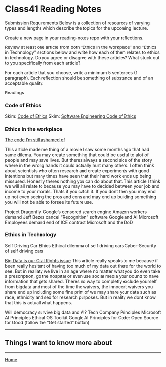 # Class41 Reading Notes
Submission Requirements
Below is a collection of resources of varying types and lengths which describe the topics for the upcoming lecture.

Create a new page in your reading-notes repo with your reflections.

Review at least one article from both “Ethics in the workplace” and “Ethics in Technology” sections below and write how each of them relates to ethics in technology. Do you agree or disagree with these articles? What stuck out to you specifically from each article?

For each article that you choose, write a minimum 5 sentences (1 paragraph). Each reflection should be something of substance and of an acceptable quality.

Readings

### Code of Ethics
Skim: [Code of Ethics](https://www.acm.org/code-of-ethics)
Skim: [Software Engineering Code of Ethics](https://ethics.acm.org/code-of-ethics/software-engineering-code/)

### Ethics in the workplace
[The code I’m still ashamed of](https://www.freecodecamp.org/news/the-code-im-still-ashamed-of-e4c021dff55e)

This article made me thing of a movie I saw some months ago that had same dilema. You may create something that could be useful to alot of people and may save lives. But theres always a second side of the story where in the wrong hands it could actually hurt many others. I often think about scientists who often research and create experiments with good intentions but many times have seen that their hard work ends up being missused. Honestly theres nothing you can do about that. This article I think we will all relate to because you may have to decided between your job and income to your morals. Thats if you catch it. If you dont then you may end up not even seeing the pros and cons and may end up building something you will not be able to forsee its future use. 


Project Dragonfly, Google’s censored search engine
Amazon workers demand Jeff Bezos cancel “Recognition” software
Google and AI
Microsoft Employees demand end of ICE contract
Microsoft and the DoD

### Ethics in Technology
Self Driving Car Ethics
Ethical dilemma of self driving cars
Cyber-Security of self driving cars

[Big Data is our Civil Rights issue](http://solveforinteresting.com/big-data-is-our-generations-civil-rights-issue-and-we-dont-know-it/)
This article really speaks to me because if been really hesitant of having too much of my data out there for the world to see. But in realiaty we live in an age where no matter what you do even take a prescription, go the hospital or even use social media your bound to have information that gets shared. Theres no way to completly exclude yourself from bigdata and most of the time the waivers, the innocent waivers you share end up including some fine print of we may share your data such as race, ethnicity and sex for research purposes. But in reality we dont know that this is actuall what happens.

Will democracy survive big data and AI?
Tech Company Principles
Microsoft AI Principles
Ethical OS Toolkit
Google AI Principles for Code: Open Source for Good (follow the “Get started” button)

----

## Things I want to know more about

----
[Home](https://github.com/MISalz/401_Reading_Notes/blob/main/README.md)